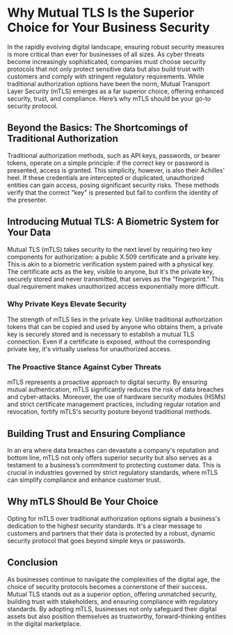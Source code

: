 # Why Mutual TLS Is the Superior Choice for Your Business Security

In the rapidly evolving digital landscape, ensuring robust security measures is 
more critical than ever for businesses of all sizes. As cyber threats become 
increasingly sophisticated, companies must choose security protocols that not 
only protect sensitive data but also build trust with customers and comply with 
stringent regulatory requirements. While traditional authorization options have 
been the norm, Mutual Transport Layer Security (mTLS) emerges as a far superior 
choice, offering enhanced security, trust, and compliance. Here’s why mTLS 
should be your go-to security protocol.

## Beyond the Basics: The Shortcomings of Traditional Authorization

Traditional authorization methods, such as API keys, passwords, or bearer 
tokens, operate on a simple principle: if the correct key or password is 
presented, access is granted. This simplicity, however, is also their Achilles' 
heel. If these credentials are intercepted or duplicated, unauthorized entities 
can gain access, posing significant security risks. These methods verify that 
the correct "key" is presented but fail to confirm the identity of the 
presenter.

## Introducing Mutual TLS: A Biometric System for Your Data

Mutual TLS (mTLS) takes security to the next level by requiring two key 
components for authorization: a public X.509 certificate and a private key. 
This is akin to a biometric verification system paired with a physical key. The 
certificate acts as the key, visible to anyone, but it's the private key, 
securely stored and never transmitted, that serves as the "fingerprint." This 
dual requirement makes unauthorized access exponentially more difficult.

### Why Private Keys Elevate Security

The strength of mTLS lies in the private key. Unlike traditional authorization 
tokens that can be copied and used by anyone who obtains them, a private key is 
securely stored and is necessary to establish a mutual TLS connection. Even if 
a certificate is exposed, without the corresponding private key, it's virtually 
useless for unauthorized access.

### The Proactive Stance Against Cyber Threats

mTLS represents a proactive approach to digital security. By ensuring mutual 
authentication, mTLS significantly reduces the risk of data breaches and 
cyber-attacks. Moreover, the use of hardware security modules (HSMs) and strict 
certificate management practices, including regular rotation and revocation, 
fortify mTLS's security posture beyond traditional methods.

## Building Trust and Ensuring Compliance

In an era where data breaches can devastate a company's reputation and bottom 
line, mTLS not only offers superior security but also serves as a testament to 
a business’s commitment to protecting customer data. This is crucial in 
industries governed by strict regulatory standards, where mTLS can simplify 
compliance and enhance customer trust.

## Why mTLS Should Be Your Choice

Opting for mTLS over traditional authorization options signals a business's 
dedication to the highest security standards. It's a clear message to customers 
and partners that their data is protected by a robust, dynamic security 
protocol that goes beyond simple keys or passwords.

## Conclusion

As businesses continue to navigate the complexities of the digital age, the 
choice of security protocols becomes a cornerstone of their success. Mutual TLS 
stands out as a superior option, offering unmatched security, building trust 
with stakeholders, and ensuring compliance with regulatory standards. By 
adopting mTLS, businesses not only safeguard their digital assets but also 
position themselves as trustworthy, forward-thinking entities in the digital 
marketplace.
